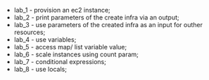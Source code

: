 * lab_1 - provision an ec2 instance;
* lab_2 - print parameters of the create infra via an output;
* lab_3 - use parameters of the created infra as an input for outher resources;
* lab_4 - use variables;
* lab_5 - access map/ list variable value;
* lab_6 - scale instances using count param;
* lab_7 - conditional expressions;
* lab_8 - use locals;
